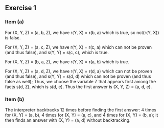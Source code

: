 ## Exercise 1

### Item (a)

For (X, Y, Z) = (a, b, Z), we have r(Y, X) = r(b, a) which is true, so not(r(Y, X)) is false.

For (X, Y, Z) = (a, c, Z), we have r(Y, X) = r(c, a) which can not be proven (and thus false), and s(Y, Y) = s(c, c), which is true.

For (X, Y, Z) = (b, a, Z), we have r(Y, X) = r(a, b) which is true.

For (X, Y, Z) = (a, d, Z), we have r(Y, X) = r(d, a) which can not be proven (and thus false), and s(Y, Y) = s(d, d) which can not be proven (and thus false as well); Thus, we choose the variable Z that appears first among the facts s(d, Z), which is s(d, e). Thus the first answer is (X, Y, Z) = (a, d, e).

### Item (b)

The interpreter backtracks 12 times before finding the first answer: 4 times for (X, Y) = (a, b), 4 times for (X, Y) = (a, c), and 4 times for (X, Y) = (b, a); it then finds an answer with (X, Y) = (a, d) without backtracking.
